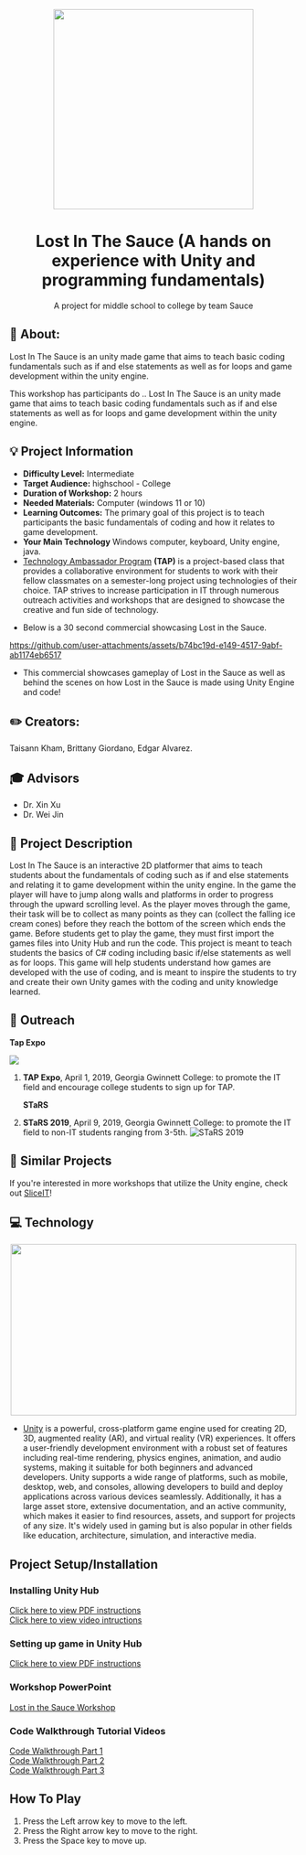 <!-- height or width of logo may be adjusted -->
<!-- This section is where you will replace the link to your transparent logo, the title of your project, and the very short desciptor of your project -->
<!-- If you used Canva to make your icon and don't want to pay for a background remover, you can use the website https://www.remove.bg/ to do so -->
<p align="center">
 
  
<img src = "https://github.com/user-attachments/assets/32767d89-7eb6-4deb-9c14-c918696917e7" width="350"/>

  <h1 align="center">Lost In The Sauce (A hands on experience with Unity and programming fundamentals)</h1>
  <p align="center">A project for middle school to college by team Sauce </p>
</p>
<!-- the emojis are not set in stone! If you'd like you can remove them entirely or select your own from https://gist.github.com/rxaviers/7360908 you are welcome to -->

## :loudspeaker: About:
Lost In The Sauce is an unity made game that aims to teach basic coding fundamentals such as if and else statements as well as for loops and game development within the unity engine.
<!-- You can look at other TAP projects if you need a better idea of how to describe your workshops objectives -->

This workshop has participants do ..
Lost In The Sauce is an unity made game that aims to teach basic coding fundamentals such as if and else statements as well as for loops and game development within the unity engine. 

## :bulb: Project Information
* <b>Difficulty Level:</b> Intermediate
* <b>Target Audience:</b> highschool - College
* <b>Duration of Workshop:</b> 2 hours
* <b>Needed Materials:</b> Computer (windows 11 or 10)
* <b>Learning Outcomes:</b> The primary goal of this project is to teach participants the basic fundamentals of coding and how it relates to game development.
* <b>Your Main Technology</b> Windows computer, keyboard, Unity engine, java. 
* [Technology Ambassador Program](https://tapggc.org/) <b>(TAP)</b> is a project-based class that provides a collaborative environment for students to work with their fellow classmates on a semester-long project using technologies of their choice. TAP strives to increase participation in IT through numerous outreach activities and workshops that are designed to showcase the creative and fun side of technology.
<!-- Commercial Video stored in the Media folder will be linked here -->
* Below is a 30 second commercial showcasing Lost in the Sauce. 

https://github.com/user-attachments/assets/b74bc19d-e149-4517-9abf-ab1174eb6517

* This commercial showcases gameplay of Lost in the Sauce as well as behind the scenes on how Lost in the Sauce is made using Unity Engine and code!

<!-- videos can also be dragged and dropped into markdown files if you want them embedded -->

## :pencil2: Creators:

Taisann Kham,  Brittany Giordano, Edgar Alvarez.
<!-- replace with full names of your team members -->

## :mortar_board: Advisors
<!-- name of the two professors overseeing your TAP class -->
* Dr. Xin Xu
* Dr. Wei Jin


## :page_with_curl: Project Description
Lost In The Sauce is an interactive 2D platformer that aims to teach students about the fundamentals of coding such as if and else statements and relating it to game development within the unity engine. In the game the player will have to jump along walls and platforms in order to progress through the upward scrolling level. As the player moves through the game, their task will be to collect as many points as they can (collect the falling ice cream cones) before they reach the bottom of the screen which ends the game. Before students get to play the game, they must first import the games files into Unity Hub and run the code. This project is meant to teach students the basics of C# coding including basic if/else statements as well as for loops. This game will help students understand how games are developed with the use of coding, and is meant to inspire the students to try and create their own Unity games with the coding and unity knowledge learned.

## :open_hands: Outreach
<b>Tap Expo</b></p>
<img src= "https://github.com/user-attachments/assets/a72637dd-b094-4fbb-8ec3-a74587b4b3b3" /> </p>
1. <b>TAP Expo</b>, April 1, 2019, Georgia Gwinnett College: to promote the IT field and encourage college students to sign up for TAP. </p>
<b>STaRS</b> </p>

2. <b>STaRS 2019</b>, April 9, 2019, Georgia Gwinnett College: to promote the IT field to non-IT students ranging from 3-5th.
![STaRS 2019](https://github.com/user-attachments/assets/5035c5b9-34d4-4811-b865-c5bcfb008355)

## :mag_right: Similar Projects
If you're interested in more workshops that utilize the Unity engine, check out [SliceIT](https://github.com/TAP-GGC/SliceIT)!

## :computer: Technology
<!-- be sure to use the alt text feature in case anybody viewing your repo is using  screen reader! you want your workshop to be as accessible as possible -->
<p align="center">
  <img src = "https://github.com/user-attachments/assets/bde7f70e-f21c-4bf6-af02-81b6c79b2b9f" width="500" height="300"/>
</p>

* [Unity](https://unity.com/) is a powerful, cross-platform game engine used for creating 2D, 3D, augmented reality (AR), and virtual reality (VR) experiences. It offers a user-friendly development environment with a robust set of features including real-time rendering, physics engines, animation, and audio systems, making it suitable for both beginners and advanced developers. Unity supports a wide range of platforms, such as mobile, desktop, web, and consoles, allowing developers to build and deploy applications across various devices seamlessly. Additionally, it has a large asset store, extensive documentation, and an active community, which makes it easier to find resources, assets, and support for projects of any size. It's widely used in gaming but is also popular in other fields like education, architecture, simulation, and interactive media.

<p align="center">
</p>

## Project Setup/Installation 

### Installing Unity Hub
[Click here to view PDF instructions](https://github.com/user-attachments/files/17636777/Installing.Unity.Hub.pdf) <br>
[Click here to view video intructions](https://github.com/user-attachments/assets/00514202-8540-42b9-94b1-b793dbd76e12)



### Setting up game in Unity Hub 
[Click here to view PDF instructions](https://github.com/user-attachments/files/17842940/UnityHub.Game.Setup.2.pdf)

### Workshop PowerPoint
[Lost in the Sauce Workshop](https://github.com/user-attachments/files/18041171/Lost.in.the.Sauce.Workshop.pdf)

### Code Walkthrough Tutorial Videos
[Code Walkthrough Part 1](https://github.com/user-attachments/assets/a06d428b-5f96-46fb-8d41-d91c74282d46) <br>
[Code Walkthrough Part 2](https://github.com/user-attachments/assets/ac774968-1aa5-441b-bcb7-2ed9f7e5ef8c) <br>
[Code Walkthrough Part 3](https://github.com/user-attachments/assets/c2e796e6-0749-4efc-b681-6d7e64458801)





## How To Play
1. Press the Left arrow key to move to the left.
2. Press the Right arrow key to move to the right.
3. Press the Space key to move up.
